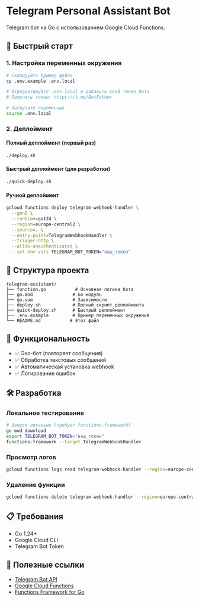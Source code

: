 # Telegram Personal Assistant Bot

Telegram бот на Go с использованием Google Cloud Functions.

## 🚀 Быстрый старт

### 1. Настройка переменных окружения

```bash
# Скопируйте пример файла
cp .env.example .env.local

# Отредактируйте .env.local и добавьте свой токен бота
# Получить токен: https://t.me/BotFather

# Загрузите переменные
source .env.local
```

### 2. Деплоймент

#### Полный деплоймент (первый раз)
```bash
./deploy.sh
```

#### Быстрый деплоймент (для разработки)
```bash
./quick-deploy.sh
```

#### Ручной деплоймент
```bash
gcloud functions deploy telegram-webhook-handler \
  --gen2 \
  --runtime=go124 \
  --region=europe-central2 \
  --source=. \
  --entry-point=TelegramWebhookHandler \
  --trigger-http \
  --allow-unauthenticated \
  --set-env-vars TELEGRAM_BOT_TOKEN="ваш_токен"
```

## 📁 Структура проекта

```
telegram-assistant/
├── function.go           # Основная логика бота
├── go.mod               # Go модуль
├── go.sum               # Зависимости
├── deploy.sh            # Полный скрипт деплоймента
├── quick-deploy.sh      # Быстрый деплоймент
├── .env.example         # Пример переменных окружения
└── README.md           # Этот файл
```

## 🔧 Функциональность

- ✅ Эхо-бот (повторяет сообщения)
- ✅ Обработка текстовых сообщений
- ✅ Автоматическая установка webhook
- ✅ Логирование ошибок

## 🛠 Разработка

### Локальное тестирование

```bash
# Запуск локально (требует functions-framework)
go mod download
export TELEGRAM_BOT_TOKEN="ваш_токен"
functions-framework --target TelegramWebhookHandler
```

### Просмотр логов

```bash
gcloud functions logs read telegram-webhook-handler --region=europe-central2
```

### Удаление функции

```bash
gcloud functions delete telegram-webhook-handler --region=europe-central2
```

## 📋 Требования

- Go 1.24+
- Google Cloud CLI
- Telegram Bot Token

## 🔗 Полезные ссылки

- [Telegram Bot API](https://core.telegram.org/bots/api)
- [Google Cloud Functions](https://cloud.google.com/functions)
- [Functions Framework for Go](https://github.com/GoogleCloudPlatform/functions-framework-go)
